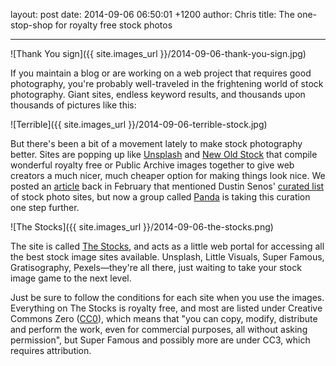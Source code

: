 layout: post
date: 2014-09-06 06:50:01 +1200
author: Chris
title: The one-stop-shop for royalty free stock photos

----

![Thank You sign]({{ site.images_url }}/2014-09-06-thank-you-sign.jpg)

<!-- excerpt -->

If you maintain a blog or are working on a web project that requires good photography, you're probably well-traveled in the frightening world of stock photography. Giant sites, endless keyword results, and thousands upon thousands of pictures like this:

![Terrible]({{ site.images_url }}/2014-09-06-terrible-stock.jpg)

<!-- /excerpt -->

But there's been a bit of a movement lately to make stock photography better. Sites are popping up like [Unsplash](http://unsplash.com/) and [New Old Stock](http://nos.twnsnd.co/) that compile wonderful royalty free or Public Archive images together to give web creators a much nicer, much cheaper option for making things look nice. We posted an [article](https://iwantmyname.com/blog/2014/02/need-images-for-your-site-here-are-some-tips-for-doing-it-right-tip-1-never-use-the-corporate-high-five.html) back in February that mentioned Dustin Senos' [curated list](https://medium.com/@dustin/stock-photos-that-dont-suck-62ae4bcbe01b) of stock photo sites, but now a group called [Panda](http://usepanda.com/) is taking this curation one step further.

![The Stocks]({{ site.images_url }}/2014-09-06-the-stocks.png)

The site is called [The Stocks](http://thestocks.im/), and acts as a little web portal for accessing all the best stock image sites available. Unsplash, Little Visuals, Super Famous, Gratisography, Pexels—they're all there, just waiting to take your stock image game to the next level.

Just be sure to follow the conditions for each site when you use the images. Everything on The Stocks is royalty free, and most are listed under Creative Commons Zero ([CC0](http://creativecommons.org/publicdomain/zero/1.0/)), which means that "you can copy, modify, distribute and perform the work, even for commercial purposes, all without asking permission", but Super Famous and possibly more are under CC3, which requires attribution. 

